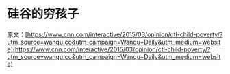 # 硅谷的穷孩子

原文：[https://www.cnn.com/interactive/2015/03/opinion/ctl-child-poverty/?utm_source=wanqu.co&utm_campaign=Wanqu+Daily&utm_medium=website](https://www.cnn.com/interactive/2015/03/opinion/ctl-child-poverty/?utm_source=wanqu.co&utm_campaign=Wanqu+Daily&utm_medium=website)